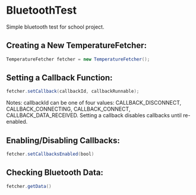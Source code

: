 # BluetoothTest
Simple bluetooth test for school project.

## Creating a New TemperatureFetcher:
```java
TemperatureFetcher fetcher = new TemperatureFetcher();
```

## Setting a Callback Function:
```java
fetcher.setCallback(callbackId, callbackRunnable);
```
Notes:
callbackId can be one of four values: CALLBACK_DISCONNECT, CALLBACK_CONNECTING, CALLBACK_CONNECT, CALLBACK_DATA_RECEIVED.
Setting a callback disables callbacks until re-enabled.

## Enabling/Disabling Callbacks:
```java
fetcher.setCallbacksEnabled(bool)
```
## Checking Bluetooth Data:
``` java
fetcher.getData()
```
